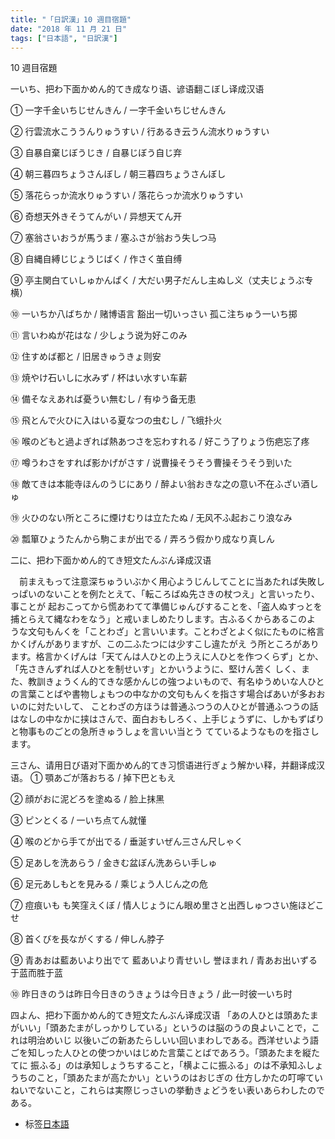 ```yaml
---
title: "「日訳漢」10 週目宿題"
date: "2018 年 11 月 21 日"
tags: ["日本語", "日訳漢"]
---
```


10 週目宿題

一いち、把わ下面かめん的てき成なり语、谚语翻こぼし译成汉语

① 一字千金いちじせんきん / 一字千金いちじせんきん

② 行雲流水こううんりゅうすい / 行あるき云うん流水りゅうすい

③ 自暴自棄じぼうじき / 自暴じぼう自じ弃

④ 朝三暮四ちょうさんぼし / 朝三暮四ちょうさんぼし

⑤ 落花らっか流水りゅうすい / 落花らっか流水りゅうすい

⑥ 奇想天外きそうてんがい / 异想天てん开

⑦ 塞翁さいおうが馬うま / 塞ふさが翁おう失しつ马

⑧ 自縄自縛じじょうじばく / 作さく茧自缚

⑨ 亭主関白ていしゅかんぱく / 大だい男子だんし主ぬし义（丈夫じょうぶ专横）

⑩ 一いちか八ばちか / 赌博语言 豁出一切いっさい 孤こ注ちゅう一いち掷

⑪ 言いわぬが花はな / 少しょう说为好このみ

⑫ 住すめば都と / 旧居きゅうきょ则安

⑬ 焼やけ石いしに水みず / 杯はい水すい车薪

⑭ 備そなえあれば憂うい無むし / 有ゆう备无患

⑮ 飛とんで火ひに入はいる夏なつの虫むし / 飞蛾扑火

⑯ 喉のどもと過よぎれば熱あつさを忘わすれる / 好こう了りょう伤疤忘了疼

⑰ 噂うわさをすれば影かげがさす / 说曹操そうそう曹操そうそう到いた

⑱ 敵てきは本能寺ほんのうじにあり / 醉よい翁おきな之の意い不在ふざい酒しゅ

⑲ 火ひのない所ところに煙けむりは立たたぬ / 无风不ふ起おこり浪なみ

⑳ 瓢箪ひょうたんから駒こまが出でる / 弄ろう假かり成なり真しん

二に、把わ下面かめん的てき短文たんぶん译成汉语

　前まえもって注意深ちゅういぶかく用心ようじんしてことに当あたれば失敗しっぱいのないことを例たとえて、「転ころばぬ先さきの杖つえ」と言いったり、事ことが 起おこってから慌あわてて準備じゅんびすることを、「盗人ぬすっとを捕とらえて縄なわをなう」と戒いましめたりします。古ふるくからあるこのよ うな文句もんくを「ことわざ」と言いいます。ことわざとよく似にたものに格言かくげんがありますが、この二ふたつには少すこし違たがえ う所ところがあります。格言かくげんは「天てんは人ひとの上うえに人ひとを作つくらず」とか、「先さきんずれば人ひとを制せいす」とかいうように、堅けん苦く しく、また、教訓きょうくん的てきな感かんじの強つよいもので、有名ゆうめいな人ひとの言葉ことばや書物しょもつの中なかの文句もんくを指さす場合ばあいが多おおいのに対たいして、 ことわざの方ほうは普通ふつうの人ひとが普通ふつうの話はなしの中なかに挟はさんで、面白おもしろく、上手じょうずに、しかもずばりと物事ものごとの急所きゅうしょを言いい当とう てているようなものを指さします。

三さん、请用日び语对下面かめん的てき习惯语进行ぎょう解かい释，并翻译成汉语。
① 顎あごが落おちる / 掉下巴ともえ

② 顔がおに泥どろを塗ぬる / 脸上抹黑

③ ピンとくる / 一いち点てん就懂

④ 喉のどから手てが出でる / 垂涎すいぜん三さん尺しゃく

⑤ 足あしを洗あらう / 金きむ盆ぼん洗あらい手しゅ

⑥ 足元あしもとを見みる / 乘じょう人じん之の危

⑦ 痘痕いも も笑窪えくぼ / 情人じょうにん眼め里さと出西しゅつさい施ほどこせ

⑧ 首くびを長ながくする / 伸しん脖子

⑨ 青あおは藍あいより出でて 藍あいより青せいし 誉ほまれ / 青あお出いずる于蓝而胜于蓝

⑩ 昨日きのうは昨日今日きのうきょうは今日きょう / 此一时彼一いち时

四よん、把わ下面かめん的てき短文たんぶん译成汉语
「あの人ひとは頭あたまがいい」「頭あたまがしっかりしている」というのは脳のうの良よいことで，これは明治めいじ
以後いごの新あたらしいい回いまわしである。西洋せいよう語ごを知しった人ひとの使つかいはじめた言葉ことばであろう。「頭あたまを縦たてに
振ふる」のは承知しょうちすること，「横よこに振ふる」のは不承知ふしょうちのこと，「頭あたまが高たかい」というのはおじぎの
仕方しかたの叮嚀ていねいでないこと，これらは実際じっさいの挙動きょどうをい表いあらわしたのである。

- 标签[日本語](https://disism.com/tag/日本語/)